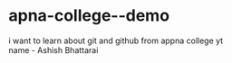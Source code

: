 # apna-college--demo
i want to learn about git and github from appna college yt
<br>
name - Ashish Bhattarai
